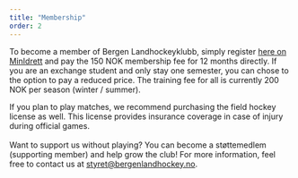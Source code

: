 ```yaml
---
title: "Membership"
order: 2
---
```


To become a member of Bergen Landhockeyklubb, simply register [here on MinIdrett]([https://pages.github.com/](https://medlemskap.nif.no/1003703)) and pay the 150 NOK membership fee for 12 months directly. If you are an exchange student and only stay one semester, you can chose to the option to pay a reduced price.
The training fee for all is currently 200 NOK per season (winter / summer).

If you plan to play matches, we recommend purchasing the field hockey license as well.
This license provides insurance coverage in case of injury during official games.
<br>
<br>
Want to support us without playing? You can become a støttemedlem (supporting member) and help grow the club!
For more information, feel free to contact us at styret@bergenlandhockey.no.
